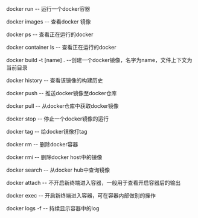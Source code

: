 docker run  -- 运行一个docker容器  

docker images -- 查看docker 镜像  

docker ps -- 查看正在运行的docker  

docker container ls -- 查看正在运行的docker  

docker build -t [name] . --创建一个docker镜像，名字为name，文件上下文为当前目录  

docker history  -- 查看该镜像的构建历史  

docker push  -- 推送docker镜像至docker仓库  

docker pull  -- 从docker仓库中获取docker镜像  

docker stop -- 停止一个docker镜像的运行  

docker tag  -- 给docker镜像打tag  

docker rm -- 删除docker容器  

docker rmi  -- 删除docker host中的镜像  

docker search  -- 从docker hub中查询镜像  

docker attach  -- 不开启新终端进入容器，一般用于查看开启容器后的输出  

docker exec  -- 开启新终端进入容器，可在容器内部做别的操作  

docker logs -f  -- 持续显示容器中的log   
